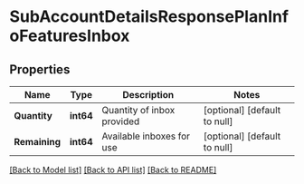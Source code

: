 # SubAccountDetailsResponsePlanInfoFeaturesInbox

## Properties
Name | Type | Description | Notes
------------ | ------------- | ------------- | -------------
**Quantity** | **int64** | Quantity of inbox provided | [optional] [default to null]
**Remaining** | **int64** | Available inboxes for use | [optional] [default to null]

[[Back to Model list]](../README.md#documentation-for-models) [[Back to API list]](../README.md#documentation-for-api-endpoints) [[Back to README]](../README.md)


